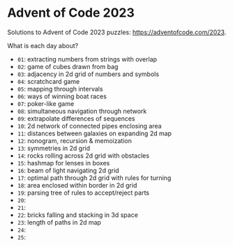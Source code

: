 # Advent of Code 2023

Solutions to Advent of Code 2023 puzzles: https://adventofcode.com/2023.

What is each day about?
- `01`: extracting numbers from strings with overlap
- `02`: game of cubes drawn from bag
- `03`: adjacency in 2d grid of numbers and symbols
- `04`: scratchcard game
- `05`: mapping through intervals
- `06`: ways of winning boat races
- `07`: poker-like game
- `08`: simultaneous navigation through network
- `09`: extrapolate differences of sequences
- `10`: 2d network of connected pipes enclosing area
- `11`: distances between galaxies on expanding 2d map
- `12`: nonogram, recursion & memoization
- `13`: symmetries in 2d grid
- `14`: rocks rolling across 2d grid with obstacles
- `15`: hashmap for lenses in boxes
- `16`: beam of light navigating 2d grid
- `17`: optimal path through 2d grid with rules for turning
- `18`: area enclosed within border in 2d grid
- `19`: parsing tree of rules to accept/reject parts
- `20`:
- `21`:
- `22`: bricks falling and stacking in 3d space
- `23`: length of paths in 2d map
- `24`:
- `25`:
